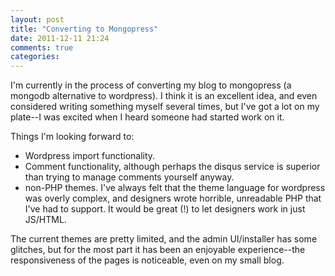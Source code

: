 ```yaml
---
layout: post
title: "Converting to Mongopress"
date: 2011-12-11 21:24
comments: true
categories: 
---
```

I'm currently in the process of converting my blog to mongopress (a mongodb alternative to wordpress). I think it is an excellent idea, and even considered writing something myself several times, but I've got a lot on my plate--I was excited when I heard someone had started work on it.
<!--more-->
Things I'm looking forward to:

* Wordpress import functionality.
* Comment functionality, although perhaps the disqus service is superior than trying to manage comments yourself anyway.
* non-PHP themes. I've always felt that the theme language for wordpress was overly complex, and designers wrote horrible, unreadable PHP that I've had to support. It would be great (!) to let designers work in just JS/HTML.

The current themes are pretty limited, and the admin UI/installer has some glitches, but for the most part it has been an enjoyable experience--the responsiveness of the pages is noticeable, even on my small blog.
